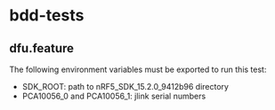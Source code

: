 # bdd-tests

## dfu.feature

The following environment variables must be exported to run this test:

* SDK_ROOT: path to nRF5_SDK_15.2.0_9412b96 directory
* PCA10056_0 and PCA10056_1: jlink serial numbers
